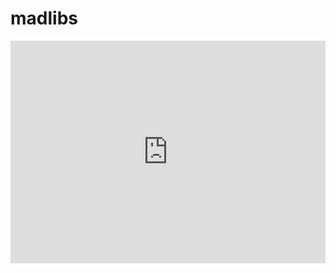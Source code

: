 # madlibs
<iframe src="https://trinket.io/embed/python/fa246950b7?start=result" width="100%" height="356" frameborder="0" marginwidth="0" marginheight="0" allowfullscreen></iframe>
